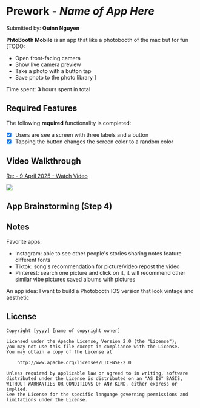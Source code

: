 # Prework - *Name of App Here*

Submitted by: **Quinn Nguyen**

**PhtoBooth Mobile** is an app that like a photobooth of the mac but for fun [TODO: 
- Open front-facing camera
- Show live camera preview
- Take a photo with a button tap
- Save photo to the photo library
] 


Time spent: **3** hours spent in total

## Required Features

The following **required** functionality is completed:

- [x] Users are see a screen with three labels and a button
- [x] Tapping the button changes the screen color to a random color
 
## Video Walkthrough

<div>
    <a href="https://www.loom.com/share/645e306a8bfe45e389ec1de288f91f07">
      <p>Re:  - 9 April 2025 - Watch Video</p>
    </a>
    <a href="https://www.loom.com/share/645e306a8bfe45e389ec1de288f91f07">
      <img style="max-width:300px;" src="https://cdn.loom.com/sessions/thumbnails/645e306a8bfe45e389ec1de288f91f07-d9831be106b96923-full-play.gif">
    </a>
  </div>

## App Brainstorming (Step 4)

## Notes
Favorite apps:
- Instagram: 
    able to see other people's stories
    sharing notes feature
    different fonts 
- Tiktok:
    song's recommendation for picture/video
    repost the video 
- Pinterest:
    search one picture and click on it, it will recommend other similar vibe pictures
    saved albums with pictures 

An app idea: I want to build a Photobooth IOS version that look vintage and aesthetic

## License

    Copyright [yyyy] [name of copyright owner]

    Licensed under the Apache License, Version 2.0 (the "License");
    you may not use this file except in compliance with the License.
    You may obtain a copy of the License at

        http://www.apache.org/licenses/LICENSE-2.0

    Unless required by applicable law or agreed to in writing, software
    distributed under the License is distributed on an "AS IS" BASIS,
    WITHOUT WARRANTIES OR CONDITIONS OF ANY KIND, either express or implied.
    See the License for the specific language governing permissions and
    limitations under the License.
